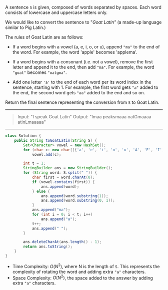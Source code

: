 A sentence `S` is given, composed of words separated by spaces. Each word consists of lowercase and uppercase letters only.

We would like to convert the sentence to "*Goat Latin"* (a made-up language similar to Pig Latin.)

The rules of Goat Latin are as follows:

- If a word begins with a vowel (a, e, i, o, or u), append `"ma"` to the end of the word.
  For example, the word 'apple' becomes 'applema'.
   
- If a word begins with a consonant (i.e. not a vowel), remove the first letter and append it to the end, then add `"ma"`.
  For example, the word `"goat"` becomes `"oatgma"`.
   
- Add one letter `'a'` to the end of each word per its word index in the sentence, starting with 1.
  For example, the first word gets `"a"` added to the end, the second word gets `"aa"` added to the end and so on.

Return the final sentence representing the conversion from `S` to Goat Latin. 

---

> Input: "I speak Goat Latin"
> Output: "Imaa peaksmaaa oatGmaaaa atinLmaaaaa"

---

```java
class Solution {
    public String toGoatLatin(String S) {
        Set<Character> vowel = new HashSet();
        for (char c: new char[]{'a', 'e', 'i', 'o', 'u', 'A', 'E', 'I', 'O', 'U'})
            vowel.add(c);

        int t = 1;
        StringBuilder ans = new StringBuilder();
        for (String word: S.split(" ")) {
            char first = word.charAt(0);
            if (vowel.contains(first)) {
                ans.append(word);
            } else {
                ans.append(word.substring(1));
                ans.append(word.substring(0, 1));
            }
            ans.append("ma");
            for (int i = 0; i < t; i++)
                ans.append("a");
            t++;
            ans.append(" ");
        }

        ans.deleteCharAt(ans.length() - 1);
        return ans.toString();
    }
}
```

- Time Complexity: $O(N^2)$, where N is the length of `S`. This represents the complexity of rotating the word and adding extra `"a"` characters.
- Space Complexity: $O(N^2)$, the space added to the answer by adding extra `"a"` characters.

